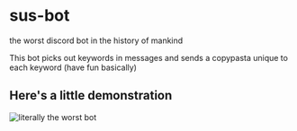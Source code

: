 # sus-bot
the worst discord bot in the history of mankind


This bot picks out keywords in messages and sends a copypasta unique to each keyword (have fun basically)

## Here's a little demonstration

![literally the worst bot](https://i.imgur.com/KU8dCwM.png)
